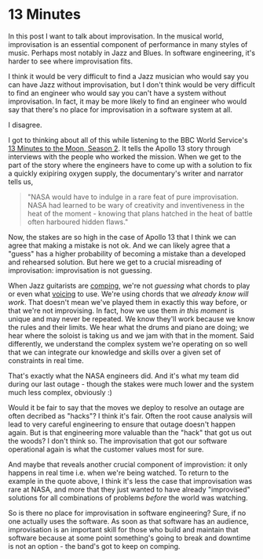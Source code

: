 13 Minutes
==========

In this post I want to talk about improvisation. In the musical world, improvisation is an essential component of performance in many styles of music. Perhaps most notably in Jazz and Blues. In software engineering, it's harder to see where improvisation fits.

I think it would be very difficult to find a Jazz musician who would say you can have Jazz without improvisation, but I don't think would be very difficult to find an engineer who would say you can't have a system without improvisation. In fact, it may be more likely to find an engineer who would say that there's no place for improvisation in a software system at all.

I disagree.

I got to thinking about all of this while listening to the BBC World Service's [13 Minutes to the Moon, Season 2](https://www.bbc.co.uk/programmes/p083wp70). It tells the Apollo 13 story through interviews with the people who worked the mission. When we get to the part of the story where the engineers have to come up with a solution to fix a quickly exipiring oxygen supply, the documentary's writer and narrator tells us,

> "NASA would have to indulge in a rare feat of pure improvisation. NASA had learned to be wary of creativity and inventiveness in the heat of the moment - knowing that plans hatched in the heat of battle often harboured hidden flaws."

Now, the stakes are so high in the case of Apollo 13 that I think we can agree that making a mistake is not ok. And we can likely agree that a "guess" has a higher probability of becoming a mistake than a developed and rehearsed solution. But here we get to a crucial misreading of improvisation: improvisation is not guessing.

When Jazz guitarists are [comping](https://en.wikipedia.org/wiki/Comping), we're not _guessing_ what chords to play or even what [voicing](https://en.wikipedia.org/wiki/Voicing_(music)) to use. We're using chords that we _already know will work_. That doesn't mean we've played them in exactly this way before, or that we're not improvising. In fact, how we use them _in this moment_ is unique and may never be repeated. We know they'll work because we know the rules and their limits. We hear what the drums and piano are doing; we hear where the soloist is taking us and we jam with that in the moment. Said differently, we understand the complex system we're operating on so well that we can integrate our knowledge and skills over a given set of constraints in real time.

That's exactly what the NASA engineers did. And it's what my team did during our last outage - though the stakes were much lower and the system much less complex, obviously :)

Would it be fair to say that the moves we deploy to resolve an outage are often decribed as "hacks"? I think it's fair. Often the root cause analysis will lead to very careful engineering to ensure that outage doesn't happen again. But is that engineering more valuable than the "hack" that got us out the woods? I don't think so. The improvisation that got our software operational again is what the customer values most for sure.

And maybe that reveals another crucial component of improvistion: it only happens in real time i.e. when we're being watched. To return to the example in the quote above, I think it's less the case that improvisation was rare at NASA, and more that they just wanted to have already "improvised" solutions for all combinations of problems _before_ the world was watching.

So is there no place for improvisation in software engineering? Sure, if no one actually uses the software. As soon as that software has an audience, improvisation is an important skill for those who build and maintain that software because at some point something's going to break and downtime is not an option - the band's got to keep on comping.  

